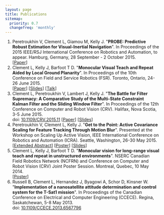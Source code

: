 ```yaml
---
layout: page
title: Publications
sitemap:
  priority: 0.7
  changefreq: 'monthly'
---
```


<div class="pub-list"> <ol>

<li> Peretroukhin V, Clement L, Giamou M, Kelly J. "<b>PROBE: Predictive Robust Estimation for Visual-Inertial Navigation</b>". In Proceedings of the 2015 IEEE/RSJ International Conference on Robotics and Automation, to appear. Hamburg, Germany, 28 September - 2 October 2015.<br/>
  [<a href="{{ site.url }}/assets/docs/iros2015_PROBE_paper.pdf">Paper</a>]
</li>

<li> Clement L, Kelly J, Barfoot T D. "<b>Monocular Visual Teach and Repeat Aided by Local Ground Planarity</b>". In Proceedings of the 10th Conference on Field and Service Robotics (FSR). Toronto, Ontario, 24-26 June 2015.<br/>
  [<a href="{{ site.url }}/assets/docs/fsr2015_monoVTR_paper.pdf">Paper</a>] [<a href="{{ site.url }}/assets/docs/fsr2015_monoVTR_slides.pdf">Slides</a>] [<a href="https://youtu.be/FU6KeWgwrZ4">Talk</a>]
</li>

<li> Clement L, Peretroukhin V, Lambert J, Kelly J. "<b>The Battle for Filter Supremacy: A Comparative Study of the Multi-State Constraint Kalman Filter and the Sliding Window Filter</b>". In Proceedings of the 12th Conference on Computer and Robot Vision (CRV). Halifax, Nova Scotia, 3-5 June 2015.<br/>
  doi: <a href="http://dx.doi.org/10.1109/CRV.2015.11">10.1109/CRV.2015.11</a> [<a href="{{ site.url }}/assets/docs/crv2015_battle_paper.pdf">Paper</a>] [<a href="{{ site.url }}/assets/docs/crv2015_battle_slides.pdf">Slides</a>]
</li>

<li> Peretroukhin V, Clement L, Kelly J. "<b>Get to the Point: Active Covariance Scaling for Feature Tracking Through Motion Blur</b>". Presented at the Workshop on Scaling Up Active Vision, IEEE International Conference on Robotics and Automation (ICRA). Seattle, Washington, 26-30 May 2015.<br/>
  [<a href="{{ site.url }}/assets/docs/icra2015_blur_abstract.pdf">Extended Abstract</a>] [<a href="{{ site.url }}/assets/docs/icra2015_blur_poster.pdf">Poster</a>] [<a href="{{ site.url }}/assets/docs/icra2015_blur_slides.pdf">Slides</a>]
</li>

<li> Clement L, Kelly J, Barfoot T D. "<b>Monocular vision for long-range visual teach and repeat in unstructured environments</b>". NSERC Canadian Field Robotics Network (NCFRN) and Conference on Computer and Robot Vision (CRV) Joint Poster Session. Montreal, Quebec, 10 May 2014.<br/>
  [<a href="{{ site.url }}/assets/docs/ncfrn2014_monoVTR_poster.pdf">Poster</a>]
</li>

<li> Russell B, Clement L, Hernandez J, Byagowi A, Schor D, Kinsner W. "<b>Implementation of a nanosatellite attitude determination and control system for the T-Sat1 mission</b>". In Proceedings of the Canadian Conference on Electrical and Computer Engineering (CCECE). Regina, Saskatchewan, 5-8 May 2013. <br/>
  doi: <a href="http://dx.doi.org/10.1109/CCECE.2013.6567796">10.1109/CCECE.2013.6567796</a>
</li>

</ol> </div>


<!-- ## On The Side
<ul>

<li> <b>Director of Finance, <a href="http://seds.ca">SEDS-Canada</a></b>. SEDS-Canada is the Canadian branch of Students for the Exploration and Development of Space (SEDS), an international group of student-run organizations dedicated to promoting public interest in space. </li>

</ul> -->
